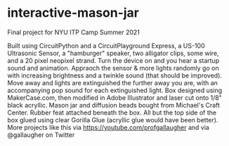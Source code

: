 # interactive-mason-jar
Final project for NYU ITP Camp Summer 2021

 Built using CircuitPython and a CircuitPlayground Express, a US-100 Ultrasonic Sensor, a "hamburger" speaker, two alligator clips, some wire, and a 20 pixel neopixel strand.
 Turn the device on and you hear a startup sound and animation.
 Appraoch the sensor & more lights randomly go on with increasing brightness and a twinkle sound (that should be improved).
 Move away and lights are extinguished the further away you are, with an accompanying pop sound for each extinguished light.
 Box designed using MakerCase.com, then modified in Adobe Illustrator and laser cut onto 1/8" black acryllic.
 Mason jar and diffusion beads bought from Michael's Craft Center.
 Rubber feat attached beneath the box.
 All but the top side of the box glued using clear Gorilla Glue (acryllic glue would have been better).
 More projects like this via https://youtube.com/profgallaugher and via @gallaugher on Twitter
